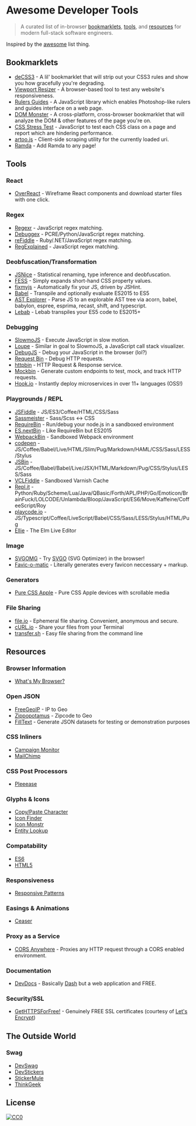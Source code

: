 # Awesome Developer Tools

> A curated list of in-browser [bookmarklets](#bookmarklets), [tools](#tools), and [resources](#resources) for modern full-stack software engineers.

Inspired by the [awesome](https://github.com/sindresorhus/awesome) list thing.

## Bookmarklets

* [deCSS3](https://github.com/davatron5000/deCSS3/) - A lil' bookmarklet that will strip out your CSS3 rules and show you how gracefully you're degrading.
* [Viewport Resizer](http://lab.maltewassermann.com/viewport-resizer/) - A browser-based tool to test any website's responsiveness.
* [Rulers Guides](http://mark-rolich.github.io/RulersGuides.js/) - A JavaScript library which enables Photoshop-like rulers and guides interface on a web page.
* [DOM Monster](http://mir.aculo.us/dom-monster/) - A cross-platform, cross-browser bookmarklet that will analyze the DOM & other features of the page you're on.
* [CSS Stress Test](https://github.com/andyedinborough/stress-css) - JavaScript to test each CSS class on a page and report which are hindering performance.
* [artoo.js](https://medialab.github.io/artoo/) - Client-side scraping utility for the currently loaded uri.
* [Ramda](https://github.com/ramda/ramda/blob/master/BOOKMARKLET.md) - Add Ramda to any page!

## Tools

### React
* [OverReact](http://www.overreact.io/) - Wireframe React components and download starter files with one click.

### Regex
* [Regexr](http://www.regexr.com/) - JavaScript regex matching.
* [Debuggex](https://www.debuggex.com/) - PCRE/Python/JavaScript regex matching.
* [reFiddle](http://refiddle.com/) - Ruby/.NET/JavaScript regex matching.
* [RegExplained](http://leaverou.github.io/regexplained/) - JavaScript regex matching.

### Deobfuscation/Transformation
* [JSNice](http://www.jsnice.org/) - Statistical renaming, type inference and deobfuscation.
* [FESS](http://www.fess.me/) - Simply expands short-hand CSS property values.
* [fixmyjs](http://goatslacker.github.io/fixmyjs.com/) - Automatically fix your JS, driven by JSHint.
* [Babel](https://babeljs.io/repl/) - Transpile and optionally evaluate ES2015 to ES5
* [AST Explorer](http://astexplorer.net/) - Parse JS to an explorable AST tree via acorn, babel, babylon, espree, esprima, recast, shift, and typescript.
* [Lebab](https://lebab.io/try-it/) - Lebab transpiles your ES5 code to ES2015+

### Debugging
* [SlowmoJS](http://toolness.github.io/slowmo-js/) - Execute JavaScript in slow motion.
* [Loupe](http://latentflip.com/loupe/) - Similar in goal to SlowmoJS, a JavaScript call stack visualizer.
* [DebugJS](http://debugjs.com/) - Debug your JavaScript in the browser (lol?)
* [Request Bin](http://requestb.in/) - Debug HTTP requests.
* [httpbin](http://httpbin.org/) - HTTP Request & Response service.
* [Mockbin](http://mockbin.com/) - Generate custom endpoints to test, mock, and track HTTP requests.
* [Hook.io](https://hook.io/) - Instantly deploy microservices in over 11+ languages (OSS!)

### Playgrounds / REPL
* [JSFiddle](http://jsfiddle.net/) - JS/ES3/Coffee/HTML/CSS/Sass
* [Sassmeister](http://sassmeister.com/) - Sass/Scss <-> CSS
* [RequireBin](http://requirebin.com/) - Run/debug your node.js in a sandboxed environment
* [ES.nextBin](http://esnextb.in/) - Like RequireBin but ES2015
* [WebpackBin](http://www.webpackbin.com/) - Sandboxed Webpack environment
* [codepen](http://codepen.io/) - JS/Coffee/Babel/Live/HTML/Slim/Pug/Markdown/HAML/CSS/Sass/LESS/Stylus
* [JSBin](http://jsbin.com/) - JS/Coffee/Babel/Babel/Live/JSX/HTML/Markdown/Pug/CSS/Stylus/LESS/Sass
* [VCLFiddle](http://www.vclfiddle.net/) - Sandboxed Varnish Cache
* [Repl.it](http://repl.it/) - Python/Ruby/Scheme/Lua/Java/QBasic/Forth/APL/PHP/Go/Emoticon/BrainFuck/LOLCODE/Unlambda/Bloop/JavaScript/ES6/Move/Kaffeine/CoffeeScript/Roy
* [playcode.io](https://playcode.io/) - JS/Typescript/Coffee/LiveScript/Babel/CSS/Sass/LESS/Stylus/HTML/Pug
* [Ellie](https://ellie-app.com/) - The Elm Live Editor

### Image
* [SVGOMG](https://jakearchibald.github.io/svgomg/) - Try [SVGO](https://github.com/svg/svgo) (SVG Optimizer) in the browser!
* [Favic-o-matic](http://www.favicomatic.com/) - Literally generates every favicon neccessary + markup.

### Generators
* [Pure CSS Apple](http://purecssapple.com/) - Pure CSS Apple devices with scrollable media

### File Sharing
* [file.io](https://www.file.io/) - Ephemeral file sharing. Convenient, anonymous and secure.
* [cURL.io](https://curl.io/) - Share your files from your Terminal
* [transfer.sh](https://transfer.sh/) - Easy file sharing from the command line

## Resources

### Browser Information
* [What's My Browser?](http://www.whatsmybrowser.org/)

### Open JSON
* [FreeGeoIP](http://freegeoip.net/json/127.0.0.1) - IP to Geo
* [Zippopotamus](http://zippopotam.us/) - Zipcode to Geo
* [FillText](http://filltext.com/) - Generate JSON datasets for testing or demonstration purposes

### CSS Inliners
* [Campaign Monitor](http://inliner.cm/)
* [MailChimp](http://templates.mailchimp.com/resources/inline-css/)

### CSS Post Processors
* [Pleeease](http://pleeease.io/play/)

### Glyphs & Icons
* [Copy/Paste Character](http://copypastecharacter.com/)
* [Icon Finder](https://www.iconfinder.com/)
* [Icon Monstr](http://iconmonstr.com/)
* [Entity Lookup](http://entity-lookup.leftlogic.com/)

### Compatability
* [ES6](http://kangax.github.io/compat-table/es6/)
* [HTML5](http://html5please.com/)

### Responsiveness
* [Responsive Patterns](http://bradfrost.github.io/this-is-responsive/patterns.html)

### Easings & Animations
* [Ceaser](http://matthewlein.com/ceaser/)

### Proxy as a Service
* [CORS Anywhere](https://cors-anywhere.herokuapp.com/) - Proxies any HTTP request through a CORS enabled environment.

### Documentation
* [DevDocs](http://devdocs.io/) - Basically [Dash](https://kapeli.com/dash) but a web application and FREE.

### Security/SSL
* [GetHTTPSForFree!](https://gethttpsforfree.com/) - Genuinely FREE SSL certificates (courtesy of [Let's Encrypt](https://letsencrypt.org/))

## The Outside World

### Swag
* [DevSwag](http://devswag.com/)
* [DevStickers](http://devstickers.com/)
* [StickerMule](https://www.stickermule.com/marketplace/collections/open-source-stickers/)
* [ThinkGeek](http://thinkgeek.com/)

## License

[![CC0](http://i.creativecommons.org/p/zero/1.0/88x31.png)](http://creativecommons.org/publicdomain/zero/1.0/)
